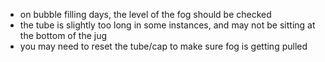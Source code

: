 
- on bubble filling days, the level of the fog should be checked
- the tube is slightly too long in some instances, and may not be sitting at the bottom of the jug
- you may need to reset the tube/cap to make sure fog is getting pulled